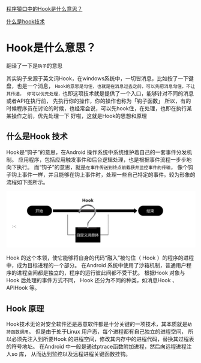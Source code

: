 
[程序猿口中的Hook是什么意思？](https://www.jianshu.com/p/0eeb3885b2e1)

[什么是hook技术](https://www.kancloud.cn/alex_wsc/android/506821)

# Hook是什么意思？

翻译了一下是`钩子`的意思

其实钩子来源于英文词Hook，在windows系统中，一切皆消息，比如按了一下键盘，也是一个消息，
`Hook的意思是勾住，也就是在消息过去之前，可以先把消息勾住，不让其传递，
你可以优先处理，`也即这项技术就是提供了一个入口，能够针对不同的消息或者API在执行前，
先执行你的操作，你的操作也称为「钩子函数」
所以，有的时候程序员在讨论的时候，也经常会说，可以先hook住，在处理，也即在执行某某操作之前，优先处理一下
好啦，这就是Hook的思想和原理


## 什么是Hook 技术
Hook是“钩子”的意思，在Android 操作系统中系统维护着自己的一套事件分发机制。
应用程序，包括应用触发事件和后台逻辑处理，也是根据事件流程一步步地向下执行。
而“钩子”的意思，就是`在事件传送到终点前截获井监控事件的传输`，
像个钩子钩上事件一样，并且能够在钩上事件时，处理一些自己特定的事件。较为形象的流程如下图所示。

![](../images/hook/hook.jpg) 

Hook 的这个本领，使它能够将自身的代码“融入”被勾住（ Hook ）的程序的进程中，成为目标进程的一个部分。
在Android 系统中使用了沙箱机制，普通用户程序的进程空间都是独立的，程序的运行彼此间都不受干扰。
根据Hook 对象与Hook 后处理的事件方式不同， Hook 还分为不同的种类，如消息Hook 、APIHook 等。

## Hook 原理
Hook技术无论对安全软件还是恶意软件都是十分关键的一项技术，其本质就是`劫持函数调用`。
但是由于处于Linux 用户态，每个进程都有自己独立的进程空间，
所以必须先注入到所要Hook 的进程空间，修改其内存中的进程代码，替换其过程表的符号地址。
在Android 中一般是通过ptrace函数附加进程，然后向远程进程注人so 库，
从而达到监控以及远程进程关键函数挂钩。


 
